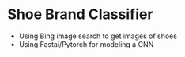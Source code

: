 # Shoe Brand Classifier

- Using Bing image search to get images of shoes
- Using Fastai/Pytorch for modeling a CNN
